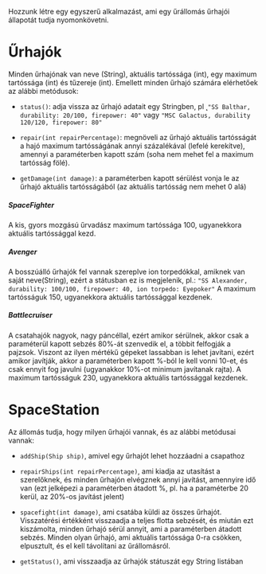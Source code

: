 Hozzunk létre egy egyszerű alkalmazást, ami egy űrállomás űrhajói állapotát tudja nyomonkövetni.

# Űrhajók

Minden űrhajónak van neve (String), aktuális tartóssága (int), egy maximum tartóssága (int) és tűzereje (int).
Emellett minden űrhajó számára elérhetőek az alábbi metódusok:

- `status()`: adja vissza az űrhajó adatait egy Stringben, pl ˛`"SS Balthar, durability: 20/100, firepower: 40"` vagy `"MSC Galactus, durability 120/120, firepower: 80"`

- `repair(int repairPercentage)`: megnöveli az űrhajó aktuális tartósságát a hajó maximum tartósságának annyi százalékával (lefelé kerekítve), amennyi a paraméterben kapott szám (soha nem mehet fel a maximum tartósság fölé).

- `getDamage(int damage)`: a paraméterben kapott sérülést vonja le az űrhajó aktuális tartósságából (az aktuális tartósság nem mehet 0 alá)

##### SpaceFighter

A kis, gyors mozgású űrvadász maximum tartóssága 100, ugyanekkora aktuális tartóssággal kezd.

##### Avenger

A bosszúálló űrhajók fel vannak szereplve ion torpedókkal, amiknek van saját neve(String), ezért a státusban ez is megjelenik, pl.: `"SS Alexander, durability: 100/100, firepower: 40, ion torpedo: Eyepoker"`
A maximum tartósságuk 150, ugyanekkora aktuális tartóssággal kezdenek.

##### Battlecruiser

A csatahajók nagyok, nagy páncéllal, ezért amikor sérülnek, akkor csak a paraméterül kapott sebzés 80%-át szenvedik el, a többit felfogják a pajzsok.
Viszont az ilyen mértékű gépeket lassabban is lehet javítani, ezért amikor javítják, akkor a paraméterben kapott %-ból le kell vonni 10-et, és csak ennyit fog javulni (ugyanakkor 10%-ot minimum javítanak rajta).
A maximum tartósságuk 230, ugyanekkora aktuális tartóssággal kezdenek.

# SpaceStation

Az állomás tudja, hogy milyen űrhajói vannak, és az alábbi metódusai vannak:

- `addShip(Ship ship)`, amivel egy űrhajót lehet hozzáadni a csapathoz

- `repairShips(int repairPercentage)`, ami kiadja az utasítást a szerelőknek, és minden űrhajón elvégznek annyi javítást, amennyire idő van (ezt jelképezi a paraméterben átadott %, pl. ha a paraméterbe 20 kerül, az 20%-os javítást jelent)

- `spacefight(int damage)`, ami csatába küldi az összes űrhajót. Visszatérési értékként visszaadja a teljes flotta sebzését, és miután ezt kiszámolta, minden űrhajó sérül annyit, ami a paraméterben átadott sebzés. Minden olyan űrhajó, ami aktuális tartóssága 0-ra csökken, elpusztult, és el kell távolítani az űrállomásról.

- `getStatus()`, ami visszaadja az űrhajók státuszát egy String listában
